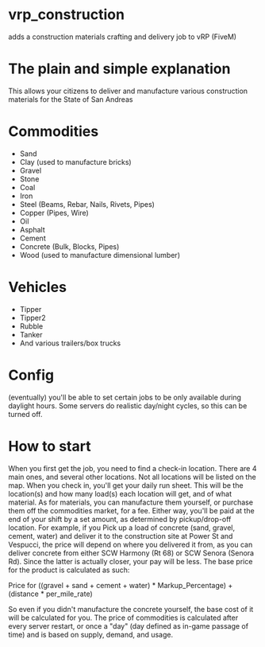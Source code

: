 # vrp_construction
adds a construction materials crafting and delivery job to vRP (FiveM)

# The plain and simple explanation
This allows your citizens to deliver and manufacture various construction materials for the State of San Andreas

# Commodities
- Sand
- Clay (used to manufacture bricks)
- Gravel
- Stone
- Coal
- Iron
- Steel (Beams, Rebar, Nails, Rivets, Pipes)
- Copper (Pipes, Wire)
- Oil
- Asphalt
- Cement
- Concrete (Bulk, Blocks, Pipes)
- Wood (used to manufacture dimensional lumber)

# Vehicles
- Tipper
- Tipper2
- Rubble
- Tanker
- And various trailers/box trucks

# Config
(eventually) you'll be able to set certain jobs to be only available during daylight hours.  Some servers do realistic day/night cycles, so this can be turned off.

# How to start
When you first get the job, you need to find a check-in location.  There are 4 main ones, and several other locations.  Not all locations will be listed on the map.
When you check in, you'll get your daily run sheet.  This will be the location(s) and how many load(s) each location will get, and of what material.
As for materials, you can manufacture them yourself, or purchase them off the commodities market, for a fee.  Either way, you'll be paid at the end of your shift by a set amount, as determined by pickup/drop-off location.  For example, if you Pick up a load of concrete (sand, gravel, cement, water) and deliver it to the construction site at Power St and Vespucci, the price will depend on where you delivered it from, as you can deliver concrete from either SCW Harmony (Rt 68) or SCW Senora (Senora Rd).  Since the latter is actually closer, your pay will be less.  The base price for the product is calculated as such:

Price for ((gravel + sand + cement + water) * Markup_Percentage) + (distance * per_mile_rate)

So even if you didn't manufacture the concrete yourself, the base cost of it will be calculated for you.  The price of commodities is calculated after every server restart, or once a "day" (day defined as in-game passage of time) and is based on supply, demand, and usage.
